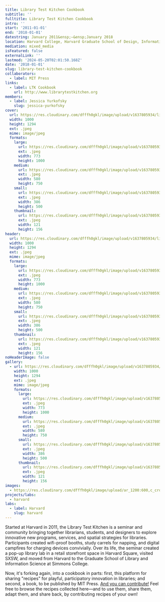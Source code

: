 ```yaml
---
title: Library Test Kitchen Cookbook
subtitle: ''
fulltitle: Library Test Kitchen Cookbook
intro: ''
start: '2011-01-01'
end: '2018-01-01'
datestring: January 2011&ensp;–&ensp;January 2018
location: Harvard College, Harvard Graduate School of Design, Information Science at Simmons College
mediation: mixed_media
isFeatured: false
externalLink: ''
lastmod: '2024-05-20T02:01:50.168Z'
date: '2018-01-01'
slug: library-test-kitchen-cookbook
collaborators:
  - label: MIT Press
links:
  - label: LTK Cookbook
    url: http://www.librarytestkitchen.org
members:
  - label: Jessica Yurkofsky
    slug: jessica-yurkofsky
cover:
  url: https://res.cloudinary.com/dfffh0gkl/image/upload/v1637805934/librarytestkitchen_e813bbb710.jpg
  width: 1000
  height: 1294
  ext: .jpeg
  mime: image/jpeg
  formats:
    large:
      url: https://res.cloudinary.com/dfffh0gkl/image/upload/v1637805935/large_librarytestkitchen_e813bbb710.jpg
      ext: .jpeg
      width: 773
      height: 1000
    medium:
      url: https://res.cloudinary.com/dfffh0gkl/image/upload/v1637805935/medium_librarytestkitchen_e813bbb710.jpg
      ext: .jpeg
      width: 580
      height: 750
    small:
      url: https://res.cloudinary.com/dfffh0gkl/image/upload/v1637805936/small_librarytestkitchen_e813bbb710.jpg
      ext: .jpeg
      width: 386
      height: 500
    thumbnail:
      url: https://res.cloudinary.com/dfffh0gkl/image/upload/v1637805935/thumbnail_librarytestkitchen_e813bbb710.jpg
      ext: .jpeg
      width: 121
      height: 156
header:
  url: https://res.cloudinary.com/dfffh0gkl/image/upload/v1637805934/librarytestkitchen_e813bbb710.jpg
  width: 1000
  height: 1294
  ext: .jpeg
  mime: image/jpeg
  formats:
    large:
      url: https://res.cloudinary.com/dfffh0gkl/image/upload/v1637805935/large_librarytestkitchen_e813bbb710.jpg
      ext: .jpeg
      width: 773
      height: 1000
    medium:
      url: https://res.cloudinary.com/dfffh0gkl/image/upload/v1637805935/medium_librarytestkitchen_e813bbb710.jpg
      ext: .jpeg
      width: 580
      height: 750
    small:
      url: https://res.cloudinary.com/dfffh0gkl/image/upload/v1637805936/small_librarytestkitchen_e813bbb710.jpg
      ext: .jpeg
      width: 386
      height: 500
    thumbnail:
      url: https://res.cloudinary.com/dfffh0gkl/image/upload/v1637805935/thumbnail_librarytestkitchen_e813bbb710.jpg
      ext: .jpeg
      width: 121
      height: 156
noHeaderImage: false
gallery:
  - url: https://res.cloudinary.com/dfffh0gkl/image/upload/v1637805934/librarytestkitchen_e813bbb710.jpg
    width: 1000
    height: 1294
    ext: .jpeg
    mime: image/jpeg
    formats:
      large:
        url: https://res.cloudinary.com/dfffh0gkl/image/upload/v1637805935/large_librarytestkitchen_e813bbb710.jpg
        ext: .jpeg
        width: 773
        height: 1000
      medium:
        url: https://res.cloudinary.com/dfffh0gkl/image/upload/v1637805935/medium_librarytestkitchen_e813bbb710.jpg
        ext: .jpeg
        width: 580
        height: 750
      small:
        url: https://res.cloudinary.com/dfffh0gkl/image/upload/v1637805936/small_librarytestkitchen_e813bbb710.jpg
        ext: .jpeg
        width: 386
        height: 500
      thumbnail:
        url: https://res.cloudinary.com/dfffh0gkl/image/upload/v1637805935/thumbnail_librarytestkitchen_e813bbb710.jpg
        ext: .jpeg
        width: 121
        height: 156
images:
  - https://res.cloudinary.com/dfffh0gkl/image/upload/ar_1200:600,c_crop/c_limit,h_1200,w_600/v1637805934/librarytestkitchen_e813bbb710.jpg
projects/labs:
  - harvard
labs:
  - label: Harvard
    slug: harvard
---
```

Started at Harvard in 2011, the Library Test Kitchen is a seminar and community bringing together librarians, students, and designers to explore innovative new programs, services, and spatial strategies for libraries. Participants created wifi-proof booths, study carrels for napping, and digital campfires for charging devices convivially. Over its life, the seminar created a pop-up library lab in a retail storefront space in Harvard Square, visited SXSW, and moved from Harvard to the Graduate School of Library and Information Science at Simmons College. 

Now, it's forking again, into a cookbook in parts: first, this platform for sharing "recipes" for playful, participatory innovation in libraries; and second, a book, to be published by MIT Press. <a href="http://www.librarytestkitchen.org">And you can contribute!</a> Feel free to browse the recipes collected here—and to use them, share them, adapt them, and share back, by contributing recipes of your own!